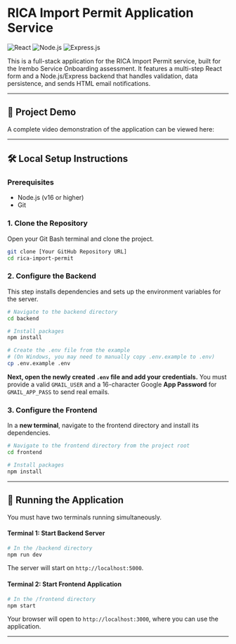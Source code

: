 # RICA Import Permit Application Service

![React](https://img.shields.io/badge/React-Frontend-61DAFB?style=for-the-badge&logo=react)
![Node.js](https://img.shields.io/badge/Node.js-Backend-339933?style=for-the-badge&logo=node.js)
![Express.js](https://img.shields.io/badge/Express-API-000000?style=for-the-badge&logo=express)

This is a full-stack application for the RICA Import Permit service, built for the Irembo Service Onboarding assessment. It features a multi-step React form and a Node.js/Express backend that handles validation, data persistence, and sends HTML email notifications.

---

## 🎥 Project Demo

A complete video demonstration of the application can be viewed here:


---

## 🛠️ Local Setup Instructions

### Prerequisites
-   Node.js (v16 or higher)
-   Git

### 1. Clone the Repository
Open your Git Bash terminal and clone the project.

```bash
git clone [Your GitHub Repository URL]
cd rica-import-permit
```

### 2. Configure the Backend
This step installs dependencies and sets up the environment variables for the server.

```bash
# Navigate to the backend directory
cd backend

# Install packages
npm install

# Create the .env file from the example
# (On Windows, you may need to manually copy .env.example to .env)
cp .env.example .env
```
**Next, open the newly created `.env` file and add your credentials.** You must provide a valid `GMAIL_USER` and a 16-character Google **App Password** for `GMAIL_APP_PASS` to send real emails.

### 3. Configure the Frontend
In a **new terminal**, navigate to the frontend directory and install its dependencies.

```bash
# Navigate to the frontend directory from the project root
cd frontend

# Install packages
npm install
```

---

## 🚀 Running the Application

You must have two terminals running simultaneously.

#### **Terminal 1: Start Backend Server**

```bash
# In the /backend directory
npm run dev
```
The server will start on `http://localhost:5000`.

#### **Terminal 2: Start Frontend Application**

```bash
# In the /frontend directory
npm start
```
Your browser will open to `http://localhost:3000`, where you can use the application.

---
